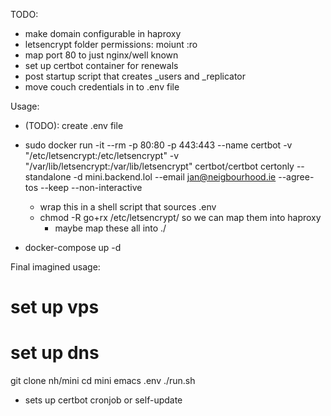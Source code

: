 TODO:
- make domain configurable in haproxy
- letsencrypt folder permissions: moiunt :ro
- map port 80 to just nginx/well known
- set up certbot container for renewals
- post startup script that creates _users and _replicator
- move couch credentials in to .env file



Usage:
- (TODO): create .env file

- sudo docker run -it --rm  -p 80:80 -p 443:443 --name certbot             -v "/etc/letsencrypt:/etc/letsencrypt"             -v "/var/lib/letsencrypt:/var/lib/letsencrypt"             certbot/certbot certonly --standalone -d mini.backend.lol --email jan@neigbourhood.ie --agree-tos --keep --non-interactive
  - wrap this in a shell script that sources .env
  - chmod -R go+rx /etc/letsencrypt/ so we can map them into haproxy
    - maybe map these all into ./
- docker-compose up -d



Final imagined usage:

# set up vps
# set up dns
git clone nh/mini
cd mini
emacs .env
./run.sh
  - sets up certbot cronjob or self-update



